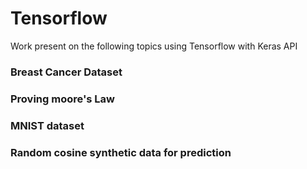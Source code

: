 # Tensorflow

Work present on the following topics using Tensorflow with Keras API 
### Breast Cancer Dataset
### Proving moore's Law
### MNIST dataset
### Random cosine synthetic data for prediction
